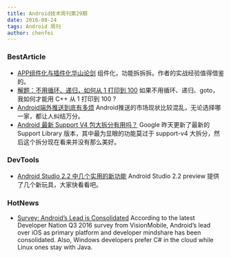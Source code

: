 ```yaml
---
title: Android技术周刊第29期
date: 2016-08-24
tags: Android 周刊
author: chenfei
---
```


<!-- more -->

### BestArticle
* [APP组件化与插件化华山论剑](http://www.jianshu.com/p/642a759051ea?from=groupmessage&isappinstalled=0) 组件化，功能拆拆拆。作者的实战经验值得借鉴的。
* [解题：不用循环、递归，如何从 1 打印到 100](http://mp.weixin.qq.com/s?__biz=MjM5OTA1MDUyMA==&mid=2655436618&idx=2&sn=6265d3934560958d554acf2ed2f31fa6&scene=23&srcid=0815y4IqdMuuFz4UB76bOxyr#rd) 如果不用循环、递归、goto，我如何才能用 C++ 从 1 打印到 100 ?
* [Android端外推送到底有多烦](http://mp.weixin.qq.com/s?__biz=MzA4NTg1MjM0Mg==&mid=2657261350&idx=1&sn=6cea730ef5a144ac243f07019fb43076&scene=23&srcid=0818S4pbV0m3cgImHCEt10CX#rd) Android推送的市场现状比较混乱，无论选择哪一家，都让人纠结万分。
* [Android 最新 Support V4 包大拆分有用吗？](http://mp.weixin.qq.com/s?__biz=MzAxNjI3MDkzOQ==&mid=2654472617&idx=1&sn=f8a61e2232c40329d83b05e94d5a7159&scene=23&srcid=0819At4koDuwsdwXWnHlci0N#rd) Google 昨天更新了最新的 Support Library 版本，其中最为显眼的功能莫过于 support-v4 大拆分，然后这个拆分现在看来并没有那么美好。

### DevTools
* [Android Studio 2.2 中几个实用的新功能](http://www.jianshu.com/p/bc9bbac5a170?hmsr=toutiao.io&utm_medium=toutiao.io&utm_source=toutiao.io)  Android Studio 2.2 preview 提供了几个新玩具，大家快看看吧。

### HotNews
* [Survey: Android’s Lead is Consolidated](https://www.infoq.com/news/2016/08/survey-android-ios) According to the latest Developer Nation Q3 2016 survey from VisionMobile, Android’s lead over iOS as primary platform and developer mindshare has been consolidated. Also, Windows developers prefer C# in the cloud while Linux ones stay with Java.



